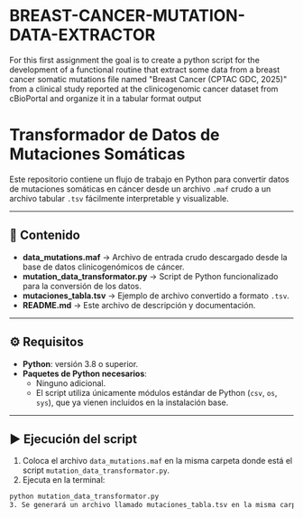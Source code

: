 # BREAST-CANCER-MUTATION-DATA-EXTRACTOR
For this first assignment the goal is to create a python script for the development of a functional routine that extract some data from a breast cancer somatic mutations file named "Breast Cancer (CPTAC GDC, 2025)" from a clinical study reported at the clinicogenomic cancer dataset from cBioPortal and organize it in a tabular format output

# Transformador de Datos de Mutaciones Somáticas

Este repositorio contiene un flujo de trabajo en Python para convertir datos de mutaciones somáticas en cáncer desde un archivo `.maf` crudo a un archivo tabular `.tsv` fácilmente interpretable y visualizable.

---

## 📂 Contenido

- **data_mutations.maf** → Archivo de entrada crudo descargado desde la base de datos clinicogenómicos de cáncer.  
- **mutation_data_transformator.py** → Script de Python funcionalizado para la conversión de los datos.  
- **mutaciones_tabla.tsv** → Ejemplo de archivo convertido a formato `.tsv`.  
- **README.md** → Este archivo de descripción y documentación.  

---

## ⚙️ Requisitos

- **Python**: versión 3.8 o superior.  
- **Paquetes de Python necesarios**:  
  - Ninguno adicional.  
  - El script utiliza únicamente módulos estándar de Python (`csv`, `os`, `sys`), que ya vienen incluidos en la instalación base.  

---

## ▶️ Ejecución del script

1. Coloca el archivo `data_mutations.maf` en la misma carpeta donde está el script `mutation_data_transformator.py`.  
2. Ejecuta en la terminal:  

```bash
python mutation_data_transformator.py
3. Se generará un archivo llamado mutaciones_tabla.tsv en la misma carpeta.

